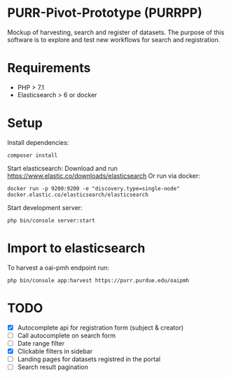 # PURR-Pivot-Prototype (PURRPP)
Mockup of harvesting, search and register of datasets.
The purpose of this software is to explore and test new workflows for search and registration.

# Requirements

* PHP > 7.1
* Elasticsearch > 6 or docker

# Setup

Install dependencies:

`composer install`

Start elasticsearch:
Download and run https://www.elastic.co/downloads/elasticsearch 
Or run via docker: 

`docker run -p 9200:9200 -e "discovery.type=single-node" docker.elastic.co/elasticsearch/elasticsearch`

Start development server:

`php bin/console server:start`

# Import to elasticsearch
To harvest a oai-pmh endpoint run:

`php bin/console app:harvest https://purr.purdue.edu/oaipmh`

# TODO
- [x] Autocomplete api for registration form (subject & creator)
- [ ] Call autocomplete on search form 
- [ ] Date range filter
- [x] Clickable filters in sidebar
- [ ] Landing pages for datasets registred in the portal
- [ ] Search result pagination